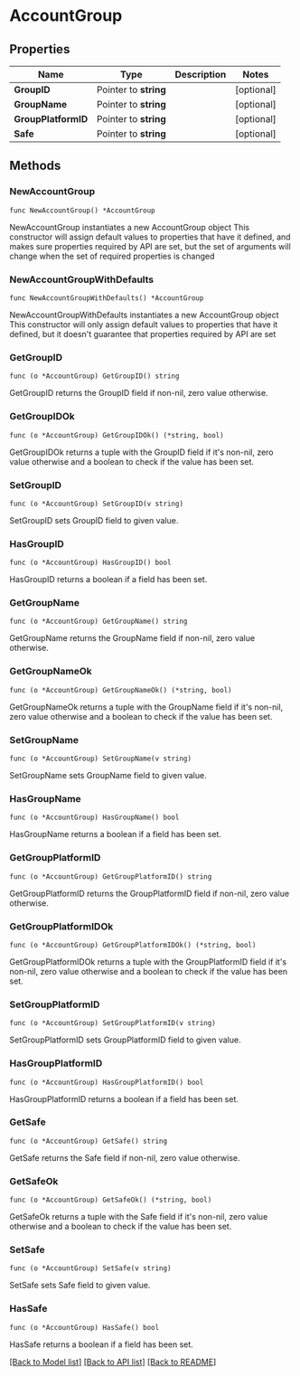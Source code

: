 # AccountGroup

## Properties

Name | Type | Description | Notes
------------ | ------------- | ------------- | -------------
**GroupID** | Pointer to **string** |  | [optional] 
**GroupName** | Pointer to **string** |  | [optional] 
**GroupPlatformID** | Pointer to **string** |  | [optional] 
**Safe** | Pointer to **string** |  | [optional] 

## Methods

### NewAccountGroup

`func NewAccountGroup() *AccountGroup`

NewAccountGroup instantiates a new AccountGroup object
This constructor will assign default values to properties that have it defined,
and makes sure properties required by API are set, but the set of arguments
will change when the set of required properties is changed

### NewAccountGroupWithDefaults

`func NewAccountGroupWithDefaults() *AccountGroup`

NewAccountGroupWithDefaults instantiates a new AccountGroup object
This constructor will only assign default values to properties that have it defined,
but it doesn't guarantee that properties required by API are set

### GetGroupID

`func (o *AccountGroup) GetGroupID() string`

GetGroupID returns the GroupID field if non-nil, zero value otherwise.

### GetGroupIDOk

`func (o *AccountGroup) GetGroupIDOk() (*string, bool)`

GetGroupIDOk returns a tuple with the GroupID field if it's non-nil, zero value otherwise
and a boolean to check if the value has been set.

### SetGroupID

`func (o *AccountGroup) SetGroupID(v string)`

SetGroupID sets GroupID field to given value.

### HasGroupID

`func (o *AccountGroup) HasGroupID() bool`

HasGroupID returns a boolean if a field has been set.

### GetGroupName

`func (o *AccountGroup) GetGroupName() string`

GetGroupName returns the GroupName field if non-nil, zero value otherwise.

### GetGroupNameOk

`func (o *AccountGroup) GetGroupNameOk() (*string, bool)`

GetGroupNameOk returns a tuple with the GroupName field if it's non-nil, zero value otherwise
and a boolean to check if the value has been set.

### SetGroupName

`func (o *AccountGroup) SetGroupName(v string)`

SetGroupName sets GroupName field to given value.

### HasGroupName

`func (o *AccountGroup) HasGroupName() bool`

HasGroupName returns a boolean if a field has been set.

### GetGroupPlatformID

`func (o *AccountGroup) GetGroupPlatformID() string`

GetGroupPlatformID returns the GroupPlatformID field if non-nil, zero value otherwise.

### GetGroupPlatformIDOk

`func (o *AccountGroup) GetGroupPlatformIDOk() (*string, bool)`

GetGroupPlatformIDOk returns a tuple with the GroupPlatformID field if it's non-nil, zero value otherwise
and a boolean to check if the value has been set.

### SetGroupPlatformID

`func (o *AccountGroup) SetGroupPlatformID(v string)`

SetGroupPlatformID sets GroupPlatformID field to given value.

### HasGroupPlatformID

`func (o *AccountGroup) HasGroupPlatformID() bool`

HasGroupPlatformID returns a boolean if a field has been set.

### GetSafe

`func (o *AccountGroup) GetSafe() string`

GetSafe returns the Safe field if non-nil, zero value otherwise.

### GetSafeOk

`func (o *AccountGroup) GetSafeOk() (*string, bool)`

GetSafeOk returns a tuple with the Safe field if it's non-nil, zero value otherwise
and a boolean to check if the value has been set.

### SetSafe

`func (o *AccountGroup) SetSafe(v string)`

SetSafe sets Safe field to given value.

### HasSafe

`func (o *AccountGroup) HasSafe() bool`

HasSafe returns a boolean if a field has been set.


[[Back to Model list]](../README.md#documentation-for-models) [[Back to API list]](../README.md#documentation-for-api-endpoints) [[Back to README]](../README.md)


